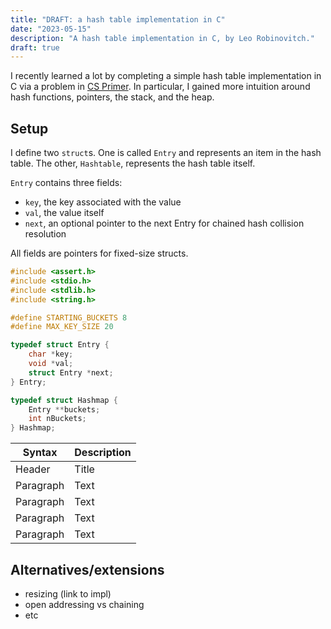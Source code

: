 ```yaml
---
title: "DRAFT: a hash table implementation in C"
date: "2023-05-15"
description: "A hash table implementation in C, by Leo Robinovitch."
draft: true
---
```


I recently learned a lot by completing a simple hash table implementation in C via a problem
in [CS Primer](https://csprimer.com/). In particular, I gained more intuition around hash functions, pointers, the
stack, and the heap.

## Setup

I define two `struct`s. One is called `Entry` and represents an item in the hash table. The other, `Hashtable`,
represents the hash table itself.

`Entry` contains three fields:
* `key`, the key associated with the value
* `val`, the value itself
* `next`, an optional pointer to the next Entry for chained hash collision resolution



All fields are pointers for fixed-size structs.


```c
#include <assert.h>
#include <stdio.h>
#include <stdlib.h>
#include <string.h>

#define STARTING_BUCKETS 8
#define MAX_KEY_SIZE 20

typedef struct Entry {
    char *key;
    void *val;
    struct Entry *next;
} Entry;

typedef struct Hashmap {
    Entry **buckets;
    int nBuckets;
} Hashmap;
```

| Syntax    | Description |
|-----------|-------------|
| Header    | Title       |
| Paragraph | Text        |
| Paragraph | Text        |
| Paragraph | Text        |
| Paragraph | Text        |

## Alternatives/extensions

* resizing (link to impl)
* open addressing vs chaining
* etc
